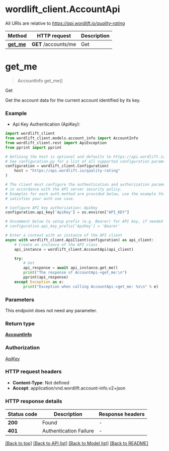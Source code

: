 # wordlift_client.AccountApi

All URIs are relative to *https://api.wordlift.io/quality-rating*

Method | HTTP request | Description
------------- | ------------- | -------------
[**get_me**](AccountApi.md#get_me) | **GET** /accounts/me | Get


# **get_me**
> AccountInfo get_me()

Get

Get the account data for the current account identified by its key.

### Example

* Api Key Authentication (ApiKey):

```python
import wordlift_client
from wordlift_client.models.account_info import AccountInfo
from wordlift_client.rest import ApiException
from pprint import pprint

# Defining the host is optional and defaults to https://api.wordlift.io/quality-rating
# See configuration.py for a list of all supported configuration parameters.
configuration = wordlift_client.Configuration(
    host = "https://api.wordlift.io/quality-rating"
)

# The client must configure the authentication and authorization parameters
# in accordance with the API server security policy.
# Examples for each auth method are provided below, use the example that
# satisfies your auth use case.

# Configure API key authorization: ApiKey
configuration.api_key['ApiKey'] = os.environ["API_KEY"]

# Uncomment below to setup prefix (e.g. Bearer) for API key, if needed
# configuration.api_key_prefix['ApiKey'] = 'Bearer'

# Enter a context with an instance of the API client
async with wordlift_client.ApiClient(configuration) as api_client:
    # Create an instance of the API class
    api_instance = wordlift_client.AccountApi(api_client)

    try:
        # Get
        api_response = await api_instance.get_me()
        print("The response of AccountApi->get_me:\n")
        pprint(api_response)
    except Exception as e:
        print("Exception when calling AccountApi->get_me: %s\n" % e)
```



### Parameters

This endpoint does not need any parameter.

### Return type

[**AccountInfo**](AccountInfo.md)

### Authorization

[ApiKey](../README.md#ApiKey)

### HTTP request headers

 - **Content-Type**: Not defined
 - **Accept**: application/vnd.wordlift.account-info.v2+json

### HTTP response details

| Status code | Description | Response headers |
|-------------|-------------|------------------|
**200** | Found |  -  |
**401** | Authentication Failure |  -  |

[[Back to top]](#) [[Back to API list]](../README.md#documentation-for-api-endpoints) [[Back to Model list]](../README.md#documentation-for-models) [[Back to README]](../README.md)

